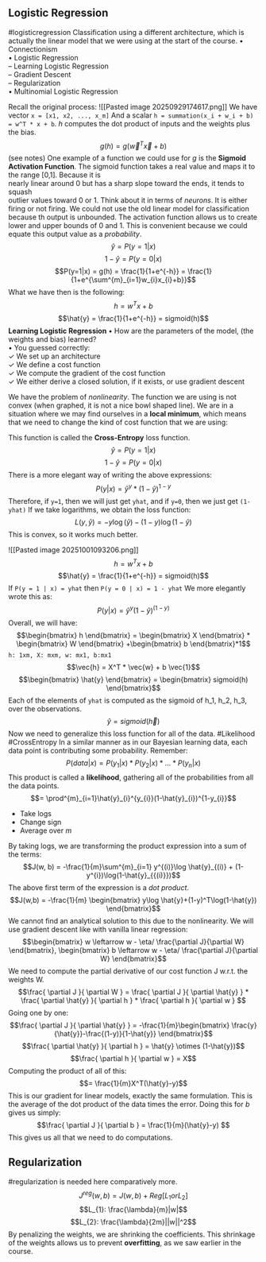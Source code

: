 ## Logistic Regression 
#logisticregression
Classification using a different architecture, which is actually the linear model that we were using at the start of the course. 
• Connectionism  
• Logistic Regression  
	– Learning Logistic Regression  
	– Gradient Descent  
	– Regularization  
• Multinomial Logistic Regression

Recall the original process:
![[Pasted image 20250929174617.png]]
We have vector `x = [x1, x2, ..., x_m]`
And a scalar `h = summation(x_i + w_i + b)`
`= w^T * x + b`. *h* computes the dot product of inputs and the weights plus the bias. 
$$g(h) = g(\vec{w}^{T}\vec{x} + b)$$
(see notes)
One example of a function we could use for *g* is the **Sigmoid Activation Function**. The sigmoid function takes a real value and maps it to the range [0,1]. Because it is  
nearly linear around 0 but has a sharp slope toward the ends, it tends to squash  
outlier values toward 0 or 1.
Think about it in terms of *neurons*. It is either firing or not firing. We could not use the old linear model for classification because th output is unbounded. The activation function allows us to create lower and upper bounds of 0 and 1. This is convenient because we could equate this output value as a *probability*. 
$$\hat{y} = P(y=1|x)$$ $$1-\hat{y}=P(y=0|x)$$
$$P(y=1|x) = g(h) = \frac{1}{1+e^{-h}} = \frac{1}{1+e^{\sum^{m}_{i=1}w_{i}x_{i}+b}}$$
What we have then is the following:
$$h = w^Tx + b$$ $$\hat{y} = \frac{1}{1+e^{-h}} = sigmoid(h)$$
**Learning Logistic Regression**
• How are the parameters of the model, (the weights and bias) learned?  
• You guessed correctly:  
	✓ We set up an architecture  
	✓ We define a cost function  
	✓ We compute the gradient of the cost function  
	✓ We either derive a closed solution, if it exists, or use gradient descent

We have the problem of *nonlinearity*. The function we are using is not convex (when graphed, it is not a nice bowl shaped line). We are in a situation where we may find ourselves in a **local minimum**, which means that we need to change the kind of cost function that we are using:

This function is called the **Cross-Entropy** loss function. 
$$\hat{y} = P(y=1|x)$$ $$1-\hat{y}=P(y=0|x)$$
There is a more elegant way of writing the above expressions:
$$P(y|x) = \hat{y}^{y} * (1-\hat{y})^{1-y}$$
Therefore, if `y=1`, then we will just get `yhat`, and if `y=0`, then we just get `(1-yhat)`
If we take logarithms, we obtain the loss function:
$$L(y,\hat{y})=-y\log(\hat{y})-(1-y)\log(1-\hat{y})$$
This is convex, so it works much better. 

![[Pasted image 20251001093206.png]]
$$h=w^Tx + b$$$$\hat{y} = \frac{1}{1+e^{-h}} = sigmoid(h)$$
If `P(y = 1 | x) = yhat` then `P(y = 0 | x) = 1 - yhat`
We more elegantly wrote this as: $$P(y|x) = \hat{y}^y (1-\hat{y})^{(1-y)}$$
Overall, we will have:
$$\begin{bmatrix}
h
\end{bmatrix} = 
\begin{bmatrix}
X
\end{bmatrix} *
\begin{bmatrix}
W
\end{bmatrix}
+\begin{bmatrix}
b
\end{bmatrix}*1$$
`h: 1xm, X: mxm, w: mx1, b:mx1`
$$\vec{h} = X^T * \vec{w} + b \vec{1}$$
$$\begin{bmatrix}
\hat{y}
\end{bmatrix} = \begin{bmatrix}
sigmoid(h)
\end{bmatrix}$$
Each of the elements of `yhat` is computed as the sigmoid of h_1, h_2, h_3, over the observations. 
$$\hat{y} = sigmoid(\vec{h})$$
Now we need to generalize this loss function for all of the data. #Likelihood #CrossEntropy
In a similar manner as in our Bayesian learning data, each data point is contributing some probability. Remember:
$$P (data | x) = P(y_{1}|x) * P(y_{2}|x) * \dots *P(y_{n}|x)$$This product is called a **likelihood**, gathering all of the probabilities from all the data points. 
$$= \prod^{m}_{i=1}\hat{y}_{i}^{y_{i}}(1-\hat{y}_{i})^{1-y_{i}}$$
- Take logs 
- Change sign 
- Average over *m*

By taking logs, we are transforming the product expression into a sum of the terms:
$$J(w, b) = -\frac{1}{m}\sum^{m}_{i=1} y^{(i)}\log \hat{y}_{(i)} + (1-y^{i})\log(1-\hat{y}_{{(i)}})$$
The above first term of the expression is a *dot product*.
$$J(w,b) = -\frac{1}{m} \begin{bmatrix}
y\log \hat{y}+(1-y)^T\log(1-\hat{y})
\end{bmatrix}$$
We cannot find an analytical solution to this due to the nonlinearity. We will use gradient descent like with vanilla linear regression:
$$\begin{bmatrix}
w \leftarrow w - \eta/ \frac{\partial J}{\partial W}
\end{bmatrix},
\begin{bmatrix}
b \leftarrow w - \eta/ \frac{\partial J}{\partial W}
\end{bmatrix}$$
We need to compute the partial derivative of our cost function J w.r.t. the weights W.
$$\frac{ \partial J }{ \partial W } = \frac{ \partial J }{ \partial \hat{y} } * \frac{ \partial \hat{y} }{ \partial h } * \frac{ \partial h }{ \partial w } $$
Going one by one:
$$\frac{ \partial J }{ \partial \hat{y} } = -\frac{1}{m}\begin{bmatrix}
\frac{y}{\hat{y}}-\frac{(1-y)}{1-\hat{y}}
\end{bmatrix}$$
$$\frac{ \partial \hat{y} }{ \partial h } = \hat{y} \otimes (1-\hat{y})$$
$$\frac{ \partial h }{ \partial w } = X$$
Computing the product of all of this:
$$= \frac{1}{m}X^T(\hat{y}-y)$$ This is our gradient for linear models, exactly the same formulation. This is the average of the dot product of the data times the error. Doing this for *b* gives us simply: $$\frac{ \partial J }{ \partial b } = \frac{1}{m}(\hat{y}-y) $$This gives us all that we need to do computations. 

## Regularization 
#regularization is needed here comparatively more. 
$$J^{reg}(w,b) = J(w,b) + Reg[L_{1} or L_{2}]$$
$$L_{1}: \frac{\lambda}{m}|w|$$
$$L_{2}: \frac{\lambda}{2m}||w||^2$$
By penalizing the weights, we are shrinking the coefficients. This shrinkage of the weights allows us to prevent **overfitting**, as we saw earlier in the course. 



